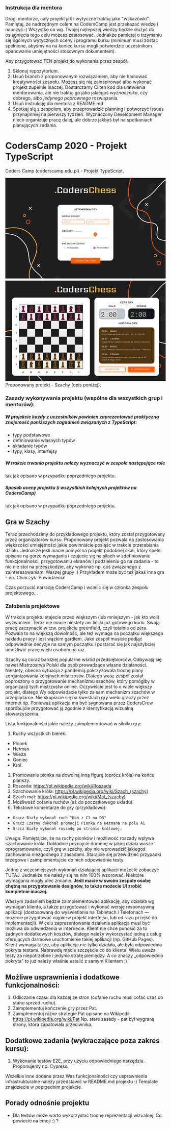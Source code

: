 ### Instrukcja dla mentora
Drogi mentorze, cały projekt jak i wytyczne traktuj jako "wskazówki". 
Pamiętaj, że nadrzędnym celem na CodersCamp jest przekazać wiedzę i nauczyć :) 
Wszystko co wg. Twojej najlepszej wiedzy będzie służyć do osiągnięcia tego celu możesz zastosować. 
Jednakże pamiętaj o trzymaniu się ogólnych wytycznych oceny i programu kursu (minimum musi zostać spełnione, abyśmy na na koniec kursu mogli potwierdzić uczestnikom opanowanie umiejętności stosownym dokumentem).

Aby przygotować TEN projekt do wykonania przez zespół.
1. Sklonuj repozytorium.
2. Usuń branch z proponowanym rozwiązaniem, aby nie hamować kreatywności zespołu. 
Możesz się nią zainspirować albo wykonać projekt zupełnie inaczej. 
Dostarczamy Ci ten kod dla ułatwienia mentorowania, ale nie traktuj go jako jakiegoś _wyznacznika_, czy dobrego, albo _jedynego poprawnego_ rozwiązania.
3. Usuń instrukcję dla mentora z README.md
4. Spotkaj się z zespołem, aby przeprowadzić planning i potworzyć Issues przynajmniej na pierwszy tydzień.
Wyznaczony Development Manager niech organizuje pracę dalej, ale dobrze jakbyś był na spotkaniach planujących zadania.

# CodersCamp 2020 - Projekt TypeScript
Coders Camp (coderscamp.edu.pl) - Projekt TypeScript. 

![Szachy - Ekrany](./.github/images/SzachyEkrany.png)
Proponowany projekt - Szachy (opis poniżej).

### Zasady wykonywania projektu (wspólne dla wszystkich grup i mentorów): 

##### W projekcie każdy z uczestników powinien zaprezentować praktyczną znajomość poniższych zagadnień związanych z TypeScript:
- typy podstawowe
- definiowanie własnych typów
- składanie typów
- typy, klasy, interfejsy

##### W trakcie trwania projektu należy wyznaczyć w zespole następujące role
tak jak opisano w przypadku poprzedniego projektu.

##### Sposób oceny projektu (i wszystkich kolejnych projektów na CodersCamp)
tak jak opisano w przypadku poprzedniego projektu.

## Gra w Szachy
Teraz przechodzimy do przykładowego projektu, który został przygotowany przez organizatorów kursu.
Proponowany projekt pozwala na zastosowania większości umiejętności jakie powinniście posiąśc w trakcie przerabiania działu.
Jednakże jeśli macie pomysł na projekt podobnej skali, który spełni opisane na górze wymagania i czujecie się na siłach
w zdefiniowaniu funkcjonalności, przygotowaniu ekranów i podzieleniu go na zadania - to nic nie stoi na przeszkodzie,
aby wykonać np. coś związanego z zainteresowaniami Waszej grupy :)
Przykładem może być też jakaś inna gra - np. Chińczyk. Powodzenia!
 
Czas porzucić narrację CodersCamp i wcielić się w członka zespołu projektowego...

### Założenia projektowe
W trakcie projektu stajecie przed większym (lub mniejszym - jak kto woli) wyzwaniem.
Teraz nie macie niestety ani linijki już gotowego kodu. Swoją pracę zaczynacie w tzw. projekcie greenfield, czyli totalnie od zera.
Pozwala to na większą dowolność, ale też wymaga na początku większego nakładu pracy i jest wązkim gardłem. 
Jako zespół musicie podjąć odpowiednie decyzje na samym początku i postarać się jak najszybciej umożliwić pracę wielu osobom na raz.

Szachy są coraz bardziej popularne wśród przedsiębiorców. Odbywają się nawet Mistrzostwa Polski dla osób prowadzące własne działaności.
Niestety, obecna sytuacja z pandemią pokrzyżowała trochę plany zorganizowania kolejnych mistrzostw.
Dlatego wasz zespół został poproszony o przygotowanie mechanizmu szachów, który pomógłby w organizacji tych mistrzostw online.
Oczywiście jest to o wiele większy projekt, dlatego Wy odpowiadacie tylko za sam mechanizm szachów w przeglądarce.
Nie skupiacie się na kwestiach gry wielu graczy przez internet itp.
Ponieważ aplikacja ma być sygnowana przez CodersCrew spóróbujcie przygotować ją zgodnie z identyfikacją wizualną stowarzyszenia.

Lista funkjonalności jakie należy zaimplementować w silniku gry:
1. Ruchy wszystkich bierek:
  - Pionek
  - Hetman
  - Wieża
  - Goniec
  - Król.
1. Promowanie pionka na dowolną inną figurę (oprócz króla) na końcu planszy.
1. Roszada: https://pl.wikipedia.org/wiki/Roszada
1. Szachowanie króla: https://pl.wikipedia.org/wiki/Szach_(szachy)
1. Szach mat: https://pl.wikipedia.org/wiki/Mat_(szachy)
1. Możliwość cofania ruchów (aż do początkowego układu).
1. Tekstowe komentarze do gry (przykładowo):
  - `Gracz Biały wykonał ruch "Koń z C1 na D3"`
  - `Gracz Czarny dokonał promocji Pionka na Hetmana na polu A1`
  - `Gracz Biały wykonał roszadę po stronie królowej.`
  
Uwaga: Pamiętajcie, że na ruchy pionków i możliwość roszady wpływa szachowanie króla. Dokładnie poznajcie domenę w jakiej działa wasze oprogramowanie, czyli grę w szachy, aby nie wprowadzić jakiegoś zachowania niezgodnego z zasadami. Starajcie się przewidzieć przypadki brzegowe i zaimplementujcie do nich odpowiednie testy.

Jedno z wcześniejszych wykonań działającej aplikacji możecie zobaczyć TUTAJ. Jednakże nie należy się na nim 100% wzorować.
Niektóre wymagania mogły ulec zmianie.
**Jeśli macie w swoim zespole osobę chętną na przygotowanie designów, to także możecie UI zrobić kompletnie inaczej.**

Waszym zadaniem będzie zaimplementować aplikację, aby działała wg wymagań klienta, a także przygotować i wykonać
wersję responsywną aplikacji (dostosowaną do wyświetlania na Tabletach i Telefonach — możecie przygotować najpierw projekt interfejsu, lub od razu przejść do implementacji).
W celu zaprezentowania działania aplikacja musi być możliwa do odwiedzenia w internecie.
Klient nie chce ponosić za to żadnych dodatkowych kosztów, dlatego należy wykorzystać jedną z usług oferujących darmowe
uruchomienie takiej aplikacji (np. GitHub Pages).
Klient wymaga także, aby aplikacja nie tylko działała, ale była odpowiednio pokryta testami.
Naprawdę macie szczęście co do klienta! Wielu uważa testy za niepotrzebne i jedynie stratę pieniędzy.
A co znaczy „odpowiednio pokryta" to już należy właśnie ustalić z samym Klientem :) 

## Możliwe usprawnienia i dodatkowe funkcjonalności:
1. Odliczanie czasu dla każdej ze stron (cofanie ruchu musi cofać czas do stanu sprzed ruchu).
1. Zaimplementuj kończenie gry przez Pat.
1. Zaimplementuj różne strategie Pat opisane na Wikipedii: https://pl.wikipedia.org/wiki/Pat Np. stare zasady - pat był wygraną strony, która zapatowała przeciwnika.

## Dodatkowe zadania (wykraczające poza zakres kursu):
1. Wykonanie testów E2E, przy użyciu odpowiedniego narzędzia. Proponujemy np. Cypress.

Wszelkie inne dodane przez Was funkcjonalności czy usprawnienia infrastrukturalne należy przedstawić w README.md projektu :)
Template znajdziecie w poprzednim projekcie.

## Porady odnośnie projektu
- Dla testów może warto wykorzystać trochę reprezentacji wizualnej. Co powiecie na emoji :) ? 
